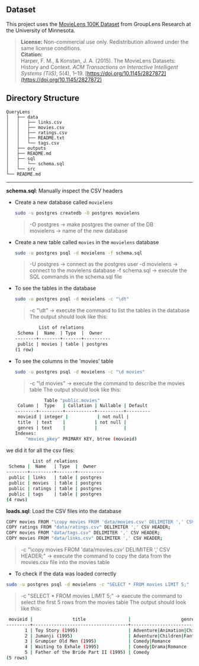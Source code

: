 ## Dataset

This project uses the [MovieLens 100K Dataset](https://grouplens.org/datasets/movielens/) from GroupLens Research at the University of Minnesota.

> **License:** Non-commercial use only. Redistribution allowed under the same license conditions.  
> **Citation:**  
> Harper, F. M., & Konstan, J. A. (2015). The MovieLens Datasets: History and Context. *ACM Transactions on Interactive Intelligent Systems (TiiS)*, 5(4), 1–19. [https://doi.org/10.1145/2827872](https://doi.org/10.1145/2827872)



## Directory Structure

```plaintext
QueryLens
│   ├── data
│   │   ├── links.csv
│   │   ├── movies.csv
│   │   ├── ratings.csv
│   │   ├── README.txt
│   │   └── tags.csv
│   ├── outputs
│   ├── README.md
│   ├── sql
│   │   └── schema.sql
│   └── src
└── README.md
```
---

**schema.sql**: Manually inspect the CSV headers  

- Create a new database called `movielens`
    ```bash
    sudo -u postgres createdb -O postgres movielens
    ```
    > -O postgres → make postgres the owner of the DB  
    > movielens → name of the new database  
- Create a new table called `movies` in the `movielens` database
    ```bash
    sudo -u postgres psql -d movielens -f schema.sql
    ```
    > -U postgres → connect as the postgres user
    > -d movielens → connect to the movielens database
    > -f schema.sql → execute the SQL commands in the schema.sql file
- To see the tables in the database
    ```bash
    sudo -u postgres psql -d movielens -c "\dt"
    ```
    > -c "\dt" → execute the command to list the tables in the database
    The output should look like this:
    ```bash
             List of relations
     Schema |  Name  | Type  |  Owner   
    --------+--------+-------+----------
     public | movies | table | postgres
    (1 row)
    ```
- To see the columns in the 'movies' table
    ```bash
    sudo -u postgres psql -d movielens -c "\d movies"
    ```
    > -c "\d movies" → execute the command to describe the movies table
    The output should look like this:
    ```bash
               Table "public.movies"
     Column |  Type   | Collation | Nullable | Default 
    --------+---------+-----------+----------+---------
     movieid | integer |           | not null | 
     title  | text    |           | not null | 
     genres | text    |           |          | 
    Indexes:
        "movies_pkey" PRIMARY KEY, btree (movieid)
    ```
we did it for all the csv files:
```bash
          List of relations
 Schema |  Name   | Type  |  Owner   
--------+---------+-------+----------
 public | links   | table | postgres
 public | movies  | table | postgres
 public | ratings | table | postgres
 public | tags    | table | postgres
(4 rows)
```

**loads.sql**: Load the CSV files into the database
```bash
COPY movies FROM "\copy movies FROM 'data/movies.csv' DELIMITER ',' CSV HEADER;"
COPY ratings FROM "data/ratings.csv" DELIMITER ',' CSV HEADER;
COPY movies FROM "data/tags.csv" DELIMITER ',' CSV HEADER;
COPY movies FROM "data/links.csv" DELIMITER ',' CSV HEADER;
```
> -c "\copy movies FROM 'data/movies.csv' DELIMITER ',' CSV HEADER;" → execute the command to copy the data from the movies.csv file into the movies table

- To check if the data was loaded correctly
```bash
sudo -u postgres psql -d movielens -c "SELECT * FROM movies LIMIT 5;"
```
> -c "SELECT * FROM movies LIMIT 5;" → execute the command to select the first 5 rows from the movies table
The output should look like this:
```bash
 movieid |               title                |                   genres                    
---------+------------------------------------+---------------------------------------------
       1 | Toy Story (1995)                   | Adventure|Animation|Children|Comedy|Fantasy
       2 | Jumanji (1995)                     | Adventure|Children|Fantasy
       3 | Grumpier Old Men (1995)            | Comedy|Romance
       4 | Waiting to Exhale (1995)           | Comedy|Drama|Romance
       5 | Father of the Bride Part II (1995) | Comedy
(5 rows)
```